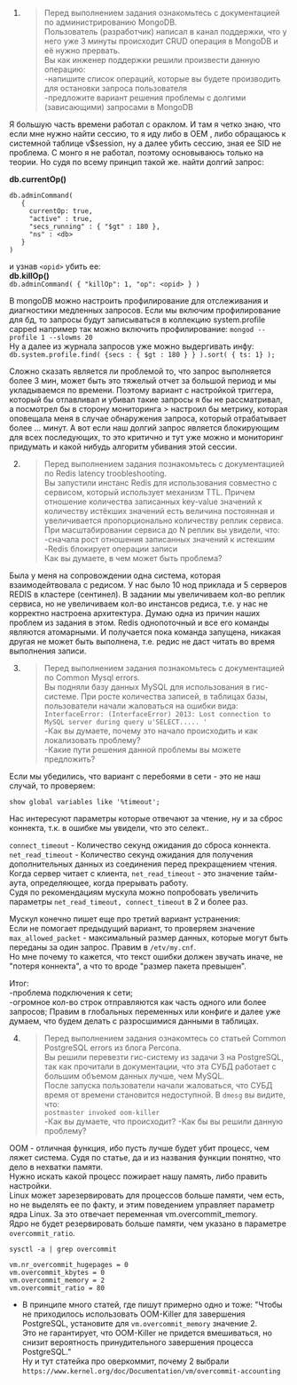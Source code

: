 1. >Перед выполнением задания ознакомьтесь с документацией по администрированию MongoDB.  
Пользователь (разработчик) написал в канал поддержки, что у него уже 3 минуты происходит CRUD операция в MongoDB и её нужно прервать.  
Вы как инженер поддержки решили произвести данную операцию:  
-напишите список операций, которые вы будете производить для остановки запроса пользователя  
-предложите вариант решения проблемы с долгими (зависающими) запросами в MongoDB   


Я большую часть времени работал с ораклом. И там я четко знаю, что если мне нужно найти сессию, то я иду либо в OEM , либо обращаюсь к системной таблице v$session, 
ну а далее убить сессию, зная ее SID не проблема.
С монго я не работал, поэтому основываюсь только на теории.
Но судя по всему принцип такой же.
найти долгий запрос:

**db.currentOp()**   
```
db.adminCommand(
   {
     currentOp: true,
     "active" : true,
     "secs_running" : { "$gt" : 180 },
     "ns" : <db>
   }
)
```
  
и узнав `<opid>` убить ее:  
**db.killOp()**  
`db.adminCommand( { "killOp": 1, "op": <opid> } )`  
  

В mongoDB можно настроить профилирование для отслеживания и диагностики медленных запросов.
Если мы включим профилирование для бд, то запросы будут записываться в коллекцию system.profile capped
например так можно включить профилирование:
`mongod --profile 1 --slowms 20`  
Ну а далее из журнала запросов уже можно выдергивать инфу:
`db.system.profile.find( {secs : { $gt : 180 } } ).sort( { ts: 1} );`  

Сложно сказать является ли проблемой то, что запрос выполняется более 3 мин, может быть это тяжелый отчет за большой период и мы укладываемся по времени.
Поэтому вариант с настройкой триггера, который бы отлавливал и убивал такие запросы я бы не рассматривал, а посмотрел бы в сторону мониторинга > настроил бы метрику,
которая оповещала меня в случае обнаружения запроса, который отрабатывает более ... минут.
А вот если наш долгий запрос является блокирующим для всех последующих, то это критично и тут уже можно и мониторинг придумать и какой нибудь алгоритм убивания этой сессии.
  
2. >Перед выполнением задания познакомьтесь с документацией по Redis latency troobleshooting.  
Вы запустили инстанс Redis для использования совместно с сервисом, который использует механизм TTL. Причем отношение количества записанных key-value значений к количеству истёкших значений есть величина постоянная и увеличивается пропорционально количеству реплик сервиса.  
При масштабировании сервиса до N реплик вы увидели, что:  
-сначала рост отношения записанных значений к истекшим  
-Redis блокирует операции записи  
Как вы думаете, в чем может быть проблема?  

Была у меня на сопровождении одна система, которая взаимодейтвовала с редисом. У нас было 10 нод приклада и 5 серверов REDIS в кластере (сентинел).
В задании мы увеличиваем кол-во реплик сервиса, но не увеличиваем кол-во инстансов редиса, т.е. у нас не корректно настроена архитектура.
Думаю одна из причин наших проблем из задания в этом.
Redis однопоточный и все его команды являются атомарными. И получается пока команда запущена, никакая другая не может быть выполнена, т.е. редис не даст читать во время выполнения записи.



3. >Перед выполнением задания познакомьтесь с документацией по Common Mysql errors.  
Вы подняли базу данных MySQL для использования в гис-системе. При росте количества записей, в таблицах базы, пользователи начали жаловаться на ошибки вида:  
``InterfaceError: (InterfaceError) 2013: Lost connection to MySQL server during query u'SELECT..... '``  
-Как вы думаете, почему это начало происходить и как локализовать проблему?  
-Какие пути решения данной проблемы вы можете предложить?  
  

Если мы убедились, что вариант с перебоями в сети - это не наш случай, то проверяем:  
  
`show global variables like '%timeout';`  
  
Нас интересуют параметры которые отвечают за чтение, ну и за сброс коннекта, т.к. в ошибке мы увидели, что это селект..  
  
`connect_timeout` - Количество секунд ожидания до сброса коннекта.  
`net_read_timeout` - Количество секунд ожидания для получения дополнительных данных из соединения перед прекращением чтения. Когда сервер читает с клиента, `net_read_timeout` - это значение тайм-аута, определяющее, когда прерывать работу.  
Судя по рекомендациям мускула можно попробовать увеличить параметры `net_read_timeout, connect_timeout`  в 2 и более раз.  
  
Мускул конечно пишет еще про третий вариант устранения:  
Если не помогает предыдущий вариант, то проверяем значение `max_allowed_packet` - максимальный размер данных, которые могут быть переданы за один запрос. Правим в `/etv/my.cnf`.  
Но мне почему то кажется, что текст ошибки должен звучать иначе, не "потеря коннекта",  а что то вроде  "размер пакета превышен".  
  
Итог:   
   -проблема подключения к сети;  
   -огромное кол-во строк отправляются как часть одного или более запросов; Правим в глобальных переменных или конфиге и далее уже думаем, что будем делать с разросшимися данными в таблицах.  


4. >Перед выполнением задания ознакомтесь со статьей Common PostgreSQL errors из блога Percona.  
Вы решили перевезти гис-систему из задачи 3 на PostgreSQL, так как прочитали в документации, что эта СУБД работает с большим объемом данных лучше, чем MySQL.  
После запуска пользователи начали жаловаться, что СУБД время от времени становится недоступной. В `dmesg` вы видите, что:  
`postmaster invoked oom-killer`  
-Как вы думаете, что происходит?
-Как бы вы решили данную проблему?  
  
OOM - отличная функция, ибо пусть лучше будет убит процесс, чем ляжет система. Судя по статье, да и из названия функции понятно, что дело в нехватки памяти.  
Нужно искать какой процесс пожирает нашу память, либо править настройки.  
Linux может зарезервировать для процессов больше памяти, чем есть, но не выделять ее по факту, и этим поведением управляет параметр ядра Linux. За это отвечает переменная vm.overcommit_memory.  
Ядро не будет резервировать больше памяти, чем указано в параметре `overcommit_ratio`.  
  
`sysctl -a | grep overcommit`  
  
```
vm.nr_overcommit_hugepages = 0
vm.overcommit_kbytes = 0
vm.overcommit_memory = 2
vm.overcommit_ratio = 80
```

+ В принципе много статей, где пишут примерно одно и тоже:  "Чтобы не приходилось использовать OOM-Killer для завершения PostgreSQL, установите для `vm.overcommit_memory` значение 2.  
Это не гарантирует, что OOM-Killer не придется вмешиваться, но снизит вероятность принудительного завершения процесса PostgreSQL."  
Ну и тут статейка про оверкоммит, почему 2 выбрали  `https://www.kernel.org/doc/Documentation/vm/overcommit-accounting`  


